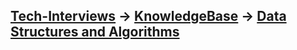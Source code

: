 [Tech-Interviews](../../README.md) -> [KnowledgeBase](../KnowledgeBase.md) -> [Data Structures and Algorithms](../Data%20Structures%20and%20Algorithms/DSA.md)
---